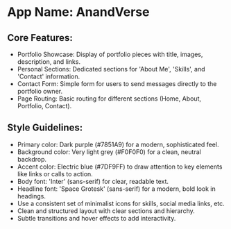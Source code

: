 # **App Name**: AnandVerse

## Core Features:

- Portfolio Showcase: Display of portfolio pieces with title, images, description, and links.
- Personal Sections: Dedicated sections for 'About Me', 'Skills', and 'Contact' information.
- Contact Form: Simple form for users to send messages directly to the portfolio owner.
- Page Routing: Basic routing for different sections (Home, About, Portfolio, Contact).

## Style Guidelines:

- Primary color: Dark purple (#7851A9) for a modern, sophisticated feel.
- Background color: Very light grey (#F0F0F0) for a clean, neutral backdrop.
- Accent color: Electric blue (#7DF9FF) to draw attention to key elements like links or calls to action.
- Body font: 'Inter' (sans-serif) for clear, readable text.
- Headline font: 'Space Grotesk' (sans-serif) for a modern, bold look in headings.
- Use a consistent set of minimalist icons for skills, social media links, etc.
- Clean and structured layout with clear sections and hierarchy.
- Subtle transitions and hover effects to add interactivity.